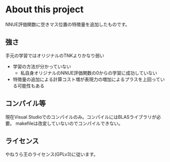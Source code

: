 # About this project

NNUE評価関数に空きマス位置の特徴量を追加したものです。

## 強さ

手元の学習ではオリジナルのTNKよりかなり弱い

- 学習の方法が分かっていない
  - 私自身オリジナルのNNUE評価関数の0からの学習に成功していない
- 特徴量の追加による計算コスト増が表現力の増加によるプラスを上回っている可能性もある

## コンパイル等

現在Visual Studioでのコンパイルのみ。コンパイルにはBLASライブラリが必要。
makefileは改変していないのでコンパイルできない。

## ライセンス

やねうら王のライセンス(GPLv3)に従います。


